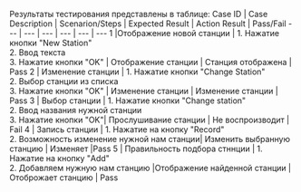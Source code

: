 ﻿Результаты тестирования представлены в таблице:
Case ID | Case Description | Scenarion/Steps | Expected Result | Action Result | Pass/Fail
--- | --- | --- | --- | --- | ---
1 |Отображение новой станции | 1. Нажатие кнопки "New  Station" <br> 2. Ввод текста <br> 3. Нажатие кнопки "OK" | Отображение станции | Cтанция отображена | Pass
2 | Изменение станции | 1. Нажатие кнопки "Change Station" <br> 2. Выбор станции из списка <br> 3. Нажатие кнопки "OK" | Изменение станции | Изменение станции | Pass
3 | Выбор станции | 1. Нажатие кнопки "Change station" <br> 2. Ввод названия нужной станции <br> 3. Нажатие кнопки "OK"| Прослушивание станции | Не воспроизводит | Fail
4 | Запись станции | 1. Нажатие на кнопку "Record" <br> 2. Возможность изменение нужной нам станции|   Изменить выбранную станцию  | Изменяет |Pass
5 | Правильность подбора стннции | 1. Нажатие на кнопку "Add" <br> 2. Добавляем нужную нам станцию |Отображение  найденной станции | Отоброжает станцию | Pass
